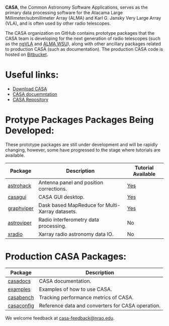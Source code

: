 **CASA**, the Common Astronomy Software Applications, serves as the primary data processing software for the Atacama Large Millimeter/submillimeter Array (ALMA) and Karl G. Jansky Very Large Array (VLA), and is often used by other radio telescopes. 

The CASA organization on GitHub contains prototype packages that the CASA team is developing for the next generation of radio telescopes (such as the [ngVLA](https://ngvla.nrao.edu/) and [ALMA WSU](https://science.nrao.edu/facilities/alma/science_sustainability/wideband-sensitivity-upgrade)), along with other ancillary packages related to production CASA (such as documentation). The production CASA code is hosted on [Bitbucket](https://open-bitbucket.nrao.edu/projects/CASA/repos/casa6/browse).

# Useful links:
- [Download CASA](https://casa.nrao.edu/casa_obtaining.shtml)
- [CASA docuemntation](https://casadocs.readthedocs.io/en/stable/)
- [CASA Repository](https://open-bitbucket.nrao.edu/projects/CASA/repos/casa6/browse)

# Protype Packages Packages Being Developed:
These prototype packages are still under development and will be rapidly changing, however, some have progressed to the stage where tutorials are available.

| Package                                                                                      | Description                                     | Tutorial Available |
| -------------------------------------------------------------------------------------------- | ----------------------------------------------- | ------------------ |
| [](https://github.com/casangi/astrohack)[astrohack](https://github.com/casangi/astrohack)    | Antenna panel and position corrections.         | [Yes](https://astrohack.readthedocs.io/en/stable/tutorial_vla.html)                |
| [](https://github.com/casangi/casagui)[casagui](https://github.com/casangi/casagui)          | CASA GUI desktop.                               | [Yes](https://github.com/casangi/casagui)                |
| [](https://github.com/casangi/graphviper)[graphviper](https://github.com/casangi/graphviper) | Dask based MapReduce for Multi-Xarray datasets. | [Yes](https://graphviper.readthedocs.io/en/latest/graph_building_tutorial.html)                |
| [](https://github.com/casangi/astroviper)[astroviper](https://github.com/casangi/astroviper) | Radio interferometry data processing.           | No                 |
| [](https://github.com/casangi/xradio)[xradio](https://github.com/casangi/xradio)             | Xarray radio astronomy data IO.                 | No                 |

# Production CASA Packages:

| Package                                                                                      | Description                                          |
| -------------------------------------------------------------------------------------------- | ---------------------------------------------------- |
| [](https://github.com/casangi/casadocs)[casadocs](https://github.com/casangi/casadocs)       | CASA documentation. |
| [](https://github.com/casangi/examples)[examples](https://github.com/casangi/examples)       | Examples of how to use CASA.                          |
| [](https://github.com/casangi/casabench)[casabench](https://github.com/casangi/casabench)    | Tracking performance metrics of CASA.                 |
| [](https://github.com/casangi/casaconfig)[casaconfig](https://github.com/casangi/casaconfig) | Reference data and converters for CASA operation.     |

We welcome feedback at [casa-feedback@nrao.edu](casa-feedback@nrao.edu).
